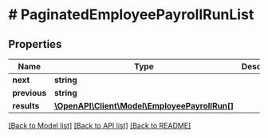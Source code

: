 # # PaginatedEmployeePayrollRunList

## Properties

Name | Type | Description | Notes
------------ | ------------- | ------------- | -------------
**next** | **string** |  | [optional]
**previous** | **string** |  | [optional]
**results** | [**\OpenAPI\Client\Model\EmployeePayrollRun[]**](EmployeePayrollRun.md) |  | [optional]

[[Back to Model list]](../../README.md#models) [[Back to API list]](../../README.md#endpoints) [[Back to README]](../../README.md)
